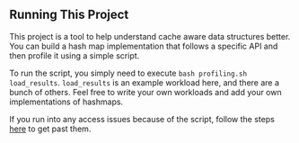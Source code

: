 ## Running This Project

This project is a tool to help understand cache aware data structures better. You can build a hash map implementation that follows a specific API and then profile it using a simple script.

To run the script, you simply need to execute `bash profiling.sh load_results`. `load_results` is an example workload here, and there are a bunch of others. Feel free to write your own workloads and add your own implementations of hashmaps.

If you run into any access issues because of the script, follow the steps [here](https://github.com/redixhumayun/learnings/issues/9) to get past them.